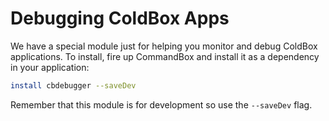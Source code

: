 # Debugging ColdBox Apps

We have a special module just for helping you monitor and debug ColdBox applications.  To install, fire up CommandBox and install it as a dependency in your application:

```bash
install cbdebugger --saveDev
```

Remember that this module is for development so use the `--saveDev` flag.
